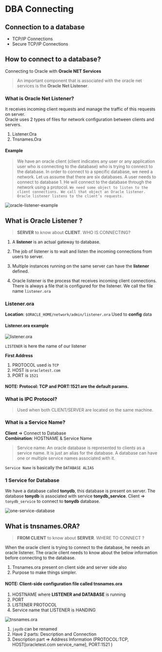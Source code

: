 # DBA Connecting

## Connection to a database
- TCP/IP Connections
- Secure TCP/IP Connections

## How to connect to a database?
Connecting to Oracle with **Oracle NET Services**

> An important component that is associated with the oracle net services is the **Oracle Net Listener**.

### What is Oracle Net Listener?
It receives incoming client requests and manage the traffic of this requests on server.  
Oracle uses 2 types of files for network configuration between clients and servers.

1. Listener.Ora
2. Tnsnames.Ora

#### Example

> We have an oracle client (client indicates any user or any application user who is connecting to the database) who is trying to connect to the database. In order to connect to a specific database, we need a network. Let us assume that there are six databases. A user needs to connect to database 1. He will connect to the database through the network using a protocol. `We need some object to listen to the client connections. We call that object an Oracle listener. Oracle listener listens to the client’s requests.`

![oracle-listener-example](https://dotnettutorials.net/wp-content/uploads/2022/08/word-image-29685-1.png?ezimgfmt=ng:webp/ngcb8)

## What is Oracle Listener ?
> **SERVER** to know about **CLIENT**. WHO IS CONNECTING?

1. A **listener** is an actual gateway to database.    

2. The job of listener is to wait and listen the incoming connections from users to server.  

3. Multiple instances running on the same server can have the **listener** defined.

4. Oracle listener is the process that receives incoming client connections. There is always a file that is configured for the listener. We call the file name `listener.ora`

### Listener.ora
**Location**: `$ORACLE_HOME/network/admin/listener.ora`
Used to **config** data 

#### Listener.ora example

![listener.ora](https://dotnettutorials.net/wp-content/uploads/2022/08/word-image-29685-2.png?ezimgfmt=ng:webp/ngcb8)

`LISTENER` is here the name of our listener  

**First Address**
1. PROTOCOL used is `TCP`
2. HOST is `oracletest.com`
3. PORT is `1521`

#### NOTE: Protocol: TCP and PORT:1521 are the default params. 

### What is IPC Protocol?
> Used when both CLIENT/SERVER are located on the same machine. 

### What is a Service Name?
**Client** => Connect to Database  
**Combination**: HOSTNAME & Service Name

> Service name: An oracle database is represented to clients as a service name. It is just an alias for the database. A database can have one or multiple service names associated with it. 

`Service Name` is basically the `DATABASE ALIAS`

### 1 Service for Database
We have a database called **tonydb**, this database is present on server.
The database **tonydb** is associated with service **tonydb_service**.
Client => `tonydb_service` to connect to **tonydb** database.

![one-service-database](https://dotnettutorials.net/wp-content/uploads/2022/08/word-image-29685-4.png?ezimgfmt=ng:webp/ngcb8)

## What is tnsnames.ORA?

> **FROM CLIENT** to know about **SERVER**. WHERE TO CONNECT ?

When the oracle client is trying to connect to the database, he needs an oracle listener. The oracle client needs to know about the below information before connecting to the database.
1. Tnsnames.ora present on client side and server side also
2. Purpose to make things simpler.

#### NOTE: Client-side configuration file called tnsnames.ora

1. HOSTNAME where **LISTENER and DATABASE** is running
2. PORT
3. LISTENER PROTOCOL
4. Service name that LISTENER is HANDING

![tnsnames.ora](https://dotnettutorials.net/wp-content/uploads/2022/08/word-image-29685-7.png?ezimgfmt=ng:webp/ngcb8)

1. `jaydb` can be renamed
2. Have 2 parts: Description and Connection
3. Description part => Address Information (PROTOCOL:TCP, HOST[oracletest.com service_name], PORT:1521 )


